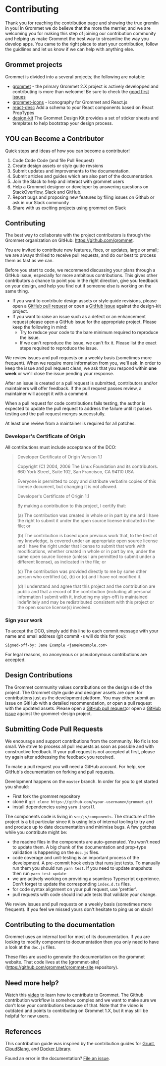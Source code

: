 # Contributing

Thank you for reaching the contribution page and showing the true gremlin in you!
In Grommet we do believe that the more the merrier, and we are welcoming you for making this step of joining our contribution community and helping us make Grommet the best way to streamline the way you develop apps.
You came to the right place to start your contribution, follow the guidlines and let us know if we can help with anything else.

## Grommet projects

Grommet is divided into a several projects; the following are notable:

- [grommet](https://github.com/grommet/grommet) - the primary
  Grommet 2.X project is actively developped and contributing is more than welcome! Be sure to check the [good first issues](https://github.com/grommet/grommet/issues?q=is%3Aissue+is%3Aopen+label%3A%22good+first+issue%22)
- [grommet-icons](https://github.com/grommet/grommet-icons) -
  Iconography for Grommet and React.js
- [react-desc](https://github.com/grommet/react-desc)
  Add a schema to your React components based on React PropTypes
- [design-kit](https://github.com/grommet/design-kit)
  The Grommet Design Kit provides a set of sticker sheets and templates to help bootstrap your design process.

## YOU can Become a Contributor

Quick steps and ideas of how you can become a contributor!

1.  Code Code Code (and file Pull Request)
2.  Create design assets or style guide revsions
3.  Submit updates and improvements to the documentation.
4.  Submit articles and guides which are also part of the documentation.
5.  Join the Slack to help and interact with grommet users
6.  Help a Grommet designer or developer by answering questions on
    StackOverflow, Slack and GitHub.
7.  Report bugs and proposing new features by filing issues on Github or ask in our Slack community
8.  Share with us exciting projects using grommet on Slack

## Contributing

The best way to collaborate with the project contributors is through the Grommet
organization on GitHub: <https://github.com/grommet>.

You are invited to contribute new features, fixes, or updates, large or small; we
are always thrilled to receive pull requests, and do our best to process them as
fast as we can.

Before you start to code, we recommend discussing your plans through a GitHub
issue, especially for more ambitious contributions. This gives other contributors
a chance to point you in the right direction, give you feedback on your design,
and help you find out if someone else is working on the same thing.

- If you want to contribute design assets or style guide revisions,
  please open a [GitHub pull
  request](https://github.com/grommet/design-kit/pulls) or open a
  [GitHub issue](https://github.com/grommet/design-kit/issues) against the
  design-kit project.
- If you want to raise an issue such as a defect or an enhancement
  request please open a GitHub issue for the appropriate project. Please
  keep the following in mind:
  - Try to reduce your code to the bare minimum required to
    reproduce the issue.
  - If we can't reproduce the issue, we can't fix it. Please list
    the exact steps required to reproduce the issue.

We review issues and pull requests on a weekly basis (sometimes more frequent).
When we require more information from you, we'll ask. In order to keep the
issue and pull request clean, we ask that you respond within **one week** or we'll
close the issue pending your response.

After an issue is created or a pull request is submitted, contributors and/or
maintainers will offer feedback. If the pull request passes review, a maintainer
will accept it with a comment.

When a pull request for code contributions fails testing, the author is
expected to update the pull request to address the failure until it
passes testing and the pull request merges successfully.

At least one review from a maintainer is required for all patches.

### Developer's Certificate of Origin

All contributions must include acceptance of the DCO:

> Developer Certificate of Origin Version 1.1
>
> Copyright (C) 2004, 2006 The Linux Foundation and its contributors. 660
> York Street, Suite 102, San Francisco, CA 94110 USA
>
> Everyone is permitted to copy and distribute verbatim copies of this
> license document, but changing it is not allowed.
>
> Developer's Certificate of Origin 1.1
>
> By making a contribution to this project, I certify that:
>
> \(a) The contribution was created in whole or in part by me and I have
> the right to submit it under the open source license indicated in the
> file; or
>
> \(b) The contribution is based upon previous work that, to the best of my
> knowledge, is covered under an appropriate open source license and I
> have the right under that license to submit that work with
> modifications, whether created in whole or in part by me, under the same
> open source license (unless I am permitted to submit under a different
> license), as indicated in the file; or
>
> \(c) The contribution was provided directly to me by some other person
> who certified (a), (b) or (c) and I have not modified it.
>
> \(d) I understand and agree that this project and the contribution are
> public and that a record of the contribution (including all personal
> information I submit with it, including my sign-off) is maintained
> indefinitely and may be redistributed consistent with this project or
> the open source license(s) involved.

### Sign your work

To accept the DCO, simply add this line to each commit message with your
name and email address (git commit -s will do this for you):

    Signed-off-by: Jane Example <jane@example.com>

For legal reasons, no anonymous or pseudonymous contributions are
accepted.

## Design Contributions

The Grommet community values contributions on the design side of the
project. The Grommet style guide and designer assets are open for
contributions just as the development platform. You may either submit an
issue on GitHub with a detailed recommendation, or open a pull request
with the updated assets.
Please open a [GitHub pull request](https://github.com/grommet/grommet-design/pulls)or open a [GitHub issue](https://github.com/grommet/grommet-design/issues) against the grommet-design project.

## Submitting Code Pull Requests

We encourage and support contributions from the community. No fix is too
small. We strive to process all pull requests as soon as possible and
with constructive feedback. If your pull request is not accepted at
first, please try again after addressing the feedback you received.

To make a pull request you will need a GitHub account. For help, see
GitHub's documentation on forking and pull requests.

Development happens on the `master` branch. In order for you to get
started you should:

- First fork the grommet repository
- clone it `git clone https://github.com/<your-username>/grommet.git`
- install dependencies using `yarn install`

The components code is living in `src/js/components`. The structure of the
project is a bit particular since it is using lots of internal tooling to try and
and produce up to date documentation and minimise bugs. A few gotchas while you
contribute might be:

- the readme files in the components are auto-generated. You won't need to update
  them. A big chunk of the documentation and prop-type validation is happening on the `doc.js` files.
- code coverage and unit-testing is an important process of the development. A
  pre-commit hook exists that runs jest tests. To manually run them you should run
  `yarn test`. If you need to update snapshots then run `yarn test-update`
- we are actively working on providing a seamless Typescript experience.
  Don't forget to update the corresponding `index.d.ts` files.
- for code syntax alignment on your pull request, use 'prettier'.
- pull requests with code should include tests that validate your change.

We review issues and pull requests on a weekly basis (sometimes more frequent). If you feel we missed yours don't hesitate to ping us on slack!

## Contributing to the documentation

Grommet uses an internal tool for most of its documentation. If you are looking
to modify component to documentation then you only need to have a look at the
`doc.js` files.

These files are used to generate the documentation on the grommet website. That
code lives at the [grommet-site](https://github.com/grommet/grommet-site repository).

## Need more help?

Watch this [video](https://vimeo.com/129681048) to learn how to contribute to Grommet. The Github
contribution workflow is somehow complex and we want to make sure we
don't lose your contributions because of that.
Note that the video is outdated and points to contributing on Grommet 1.X, but it may still be helpful for new users.

## References

This contribution guide was inspired by the contribution guides for
[Grunt](http://gruntjs.com/contributing),
[CloudSlang](http://www.cloudslang.io/#/docs#contributing-code), and
[Docker Library](https://github.com/docker-library/docs/tree/master/node).

Found an error in the documentation? [File an
issue](https://github.com/grommet/grommet-docs/issues).
